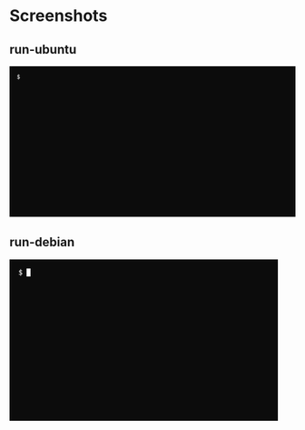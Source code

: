 # Screenshots

## run-ubuntu

![run-ubuntu](run-ubuntu.gif "run-ubuntu")

## run-debian

![run-debian](run-debian.gif "run-debian")
